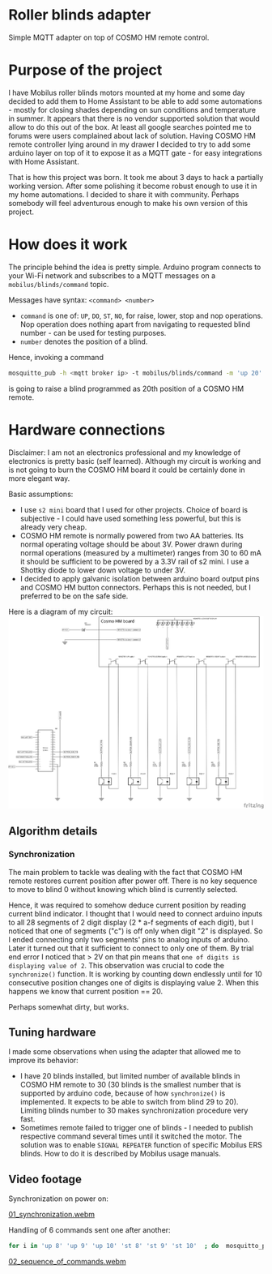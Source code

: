 # Roller blinds adapter

Simple MQTT adapter on top of COSMO HM remote control.

# Purpose of the project

I have Mobilus roller blinds motors mounted at my home and some day decided to add them to Home Assistant to be able to add some automations - mostly for closing shades depending on sun conditions and temperature in summer.
It appears that there is no vendor supported solution that would allow to do this out of the box. At least all google searches pointed me to forums were users complained about lack of solution.
Having COSMO HM remote controller lying around in my drawer I decided to try to add some arduino layer on top of it to expose it as a MQTT gate - for easy integrations with Home Assistant.

That is how this project was born. It took me about 3 days to hack a partially working version. After some polishing it become robust enough to use it in my home automations. I decided to share it with community.
Perhaps somebody will feel adventurous enough to make his own version of this project.

# How does it work

The principle behind the idea is pretty simple. Arduino program connects to your Wi-Fi network and subscribes to a MQTT messages on a ```mobilus/blinds/command``` topic.

Messages have syntax: ```<command> <number>```
* ```command``` is one of: ```UP```, ```DO```, ```ST```, ```NO```, for raise, lower, stop and nop operations.
Nop operation does nothing apart from navigating to requested blind number - can be used for testing purposes.
* ```number``` denotes the position of a blind.

Hence, invoking a command

```bash
mosquitto_pub -h <mqtt broker ip> -t mobilus/blinds/command -m 'up 20'
```
is going to raise a blind programmed as 20th position of a COSMO HM remote.
# Hardware connections 

Disclaimer: I am not an electronics professional and my knowledge of electronics is pretty basic (self learned). Although my circuit is working and is not going to burn the COSMO HM board it could be certainly done in more elegant way.

Basic assumptions:
- I use ```s2 mini``` board that I used for other projects. Choice of board is subjective - I could have used something less powerful, but this is already very cheap. 
- COSMO HM remote is normally powered from two AA batteries. Its normal operating voltage should be about 3V. 
  Power drawn during normal operations (measured by a multimeter) ranges from 30 to 60 mA it should be sufficient to be powered by a 3.3V rail of s2 mini. I use a Shottky diode to lower down voltage to under 3V.
- I decided to apply galvanic isolation between arduino board output pins and COSMO HM button connectors. Perhaps this is not needed, but I preferred to be on the safe side.
 
Here is a diagram of my circuit: ![](images/circuit.svg)

## Algorithm details

### Synchronization

The main problem to tackle was dealing with the fact that COSMO HM remote restores current position after power off. There is no key sequence to move to blind 0 without knowing which blind is currently selected.

Hence, it was required to somehow deduce current position by reading current blind indicator. I thought that I would need to connect arduino inputs to all 28 segments of 2 digit display (2 * a-f segments of each digit),
but I noticed that one of segments ("c") is off only when digit "2" is displayed. So I ended connecting only two segments' pins to analog inputs of arduino.
Later it turned out that it sufficient to connect to only one of them. By trial end error I noticed that > 2V on that pin means that ```one of digits is displaying value of 2```.
This observation was crucial to code the ```synchronize()``` function. It is working by counting down endlessly until for 10 consecutive position changes one of digits is displaying value 2. When this happens we know that current position == 20.

Perhaps somewhat dirty, but works.

## Tuning hardware 

I made some observations when using the adapter that allowed me to improve its behavior:
* I have 20 blinds installed, but limited number of available blinds in COSMO HM remote to 30
 (30 blinds is the smallest number that is supported by arduino code, because of how ```synchronize()``` is implemented. It expects to be able to switch from blind 29 to 20). Limiting blinds number to 30 makes synchronization procedure very fast.
* Sometimes remote failed to trigger one of blinds - I needed to publish respective command several times until it switched the motor. The solution was to enable ```SIGNAL REPEATER``` function of specific Mobilus ERS blinds. How to do it is described by Mobilus usage manuals.

## Video footage

Synchronization on power on:

[01_synchronization.webm](https://github.com/pwrozycki/mobilus-blinds-adapter/assets/7523887/4956b844-3c2e-4d38-9e11-4a3b50804d67)

Handling of 6 commands sent one after another:
```bash
for i in 'up 8' 'up 9' 'up 10' 'st 8' 'st 9' 'st 10'  ; do  mosquitto_pub -h 192.168.1.8 -t mobilus/blinds/command -m "$i" ;done
```
[02_sequence_of_commands.webm](https://github.com/pwrozycki/mobilus-blinds-adapter/assets/7523887/432c84b0-9d2d-4b7f-b43d-6074bc92fc4d)

